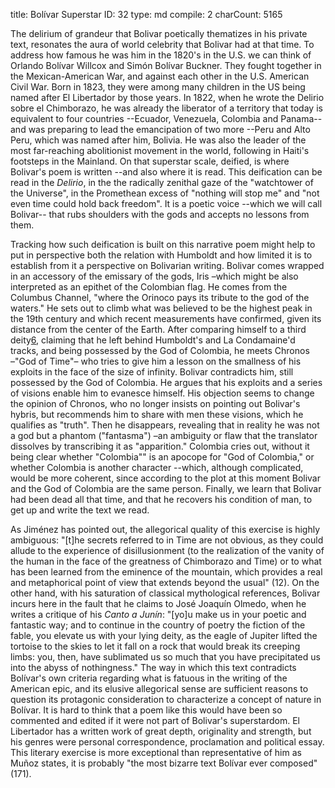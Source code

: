 title:          ​Bolívar Superstar
ID:             32
type:           md
compile:        2
charCount:      5165



The delirium of grandeur that Bolivar poetically thematizes in his private text, resonates the aura of world celebrity that Bolivar had at that time. To address how famous he was him in the 1820's in the U.S. we can think of Orlando Bolívar Willcox and Simón Bolívar Buckner<!-- BY 'George Azcarate'
ON '2021-08-31T16:59:55'
NOTE: 'FYI Harper's ferry, the site of Abolitionist John Brown's slave rebellion was also named after Simon Bolivar. http://www.bolivarwv.org/the-name.html' -->. They fought together in the Mexican-American War, and against each other in the U.S. American Civil War. Born in 1823, they were among many children in the US being named after El Libertador by those years. In 1822, when he wrote the Delirio sobre el Chimborazo, he was already the liberator of a territory that today is equivalent to four countries --Ecuador, Venezuela, Colombia and Panama-- and was preparing to lead the emancipation of two more --Peru and Alto Peru, which was named after him, Bolivia. He was also the leader of the most far-reaching abolitionist movement in the world, following in Haiti's footsteps in the Mainland. On that superstar scale, deified, is where Bolivar's poem is written --and also where it is read. This deification can be read in the _Delirio_, in the the radically zenithal gaze of the "watchtower of the Universe", in the Promethean excess of "nothing will stop me" and "not even time could hold back freedom". It is a poetic voice --which we will call Bolivar-- that rubs shoulders with the gods and accepts no lessons from them.

Tracking how such deification is built on this narrative poem might help to put in perspective both the relation with Humboldt and how limited it is to establish from it a perspective on Bolivarian writing. Bolivar comes wrapped in an accessory of the emissary of the gods, Iris –which might be also interpreted as an epithet of the Colombian flag. He comes from the Columbus Channel, "where the Orinoco pays its tribute to the god of the waters." He sets out to climb what was believed to be the highest peak in the 19th century and which recent measurements have confirmed, given its distance from the center of the Earth. After comparing himself to a third deity[6](#ftn12), claiming that he left behind Humboldt's and La Condamaine'd tracks, and being possessed by the God of Colombia, he meets Chronos –"God of Time"– who tries to give him a lesson on the smallness of his exploits in the face of the size of infinity. Bolivar contradicts him, still possessed by the God of Colombia. He argues that his exploits and a series of visions enable him to evanesce himself. His objection seems to change the opinion of Chronos, who no longer insists on pointing out Bolivar's hybris, but recommends him to share with men these visions, which he qualifies as "truth". Then he disappears, revealing that in reality he was not a god but a phantom ("fantasma") –an ambiguity or flaw that the translator dissolves by transcribing it as "apparition." Colombia cries out, without it being clear whether "Colombia"" is an apocope for "God of Colombia," or whether Colombia is another character --which, although complicated, would be more coherent, since according to the plot at this moment Bolivar and the God of Colombia are the same person. Finally, we learn that Bolivar had been dead all that time, and that he recovers his condition of man, to get up and write the text we read.

As Jiménez has pointed out, the allegorical quality of this exercise is highly ambiguous: "[t]he secrets referred to in Time are not obvious, as they could allude to the experience of disillusionment (to the realization of the vanity of the human in the face of the greatness of Chimborazo and Time) or to what has been learned from the eminence of the mountain, which provides a real and metaphorical point of view that extends beyond the usual" (12). On the other hand, with his saturation of classical mythological references, Bolivar incurs here in the fault that he claims to José Joaquín Olmedo, when he writes a critique of his _Canto a Junín_: "[yo]u make us in your poetic and fantastic way; and to continue in the country of poetry the fiction of the fable, you elevate us with your lying deity, as the eagle of Jupiter lifted the tortoise to the skies to let it fall on a rock that would break its creeping limbs: you, then, have sublimated us so much that you have precipitated us into the abyss of nothingness." The way in which this text contradicts Bolívar's own criteria regarding what is fatuous in the writing of the American epic, and its elusive allegorical sense are sufficient reasons to question its protagonic consideration to characterize a concept of nature in Bolívar. It is hard to think that a poem like this would have been so commented and edited if it were not part of Bolivar's superstardom. El Libertador has a written work of great depth, originality and strength, but his genres were personal correspondence, proclamation and political essay. This literary exercise is more exceptional than representative of him as Muñoz states, it is probably "the most bizarre text Bolívar ever composed" (171).
